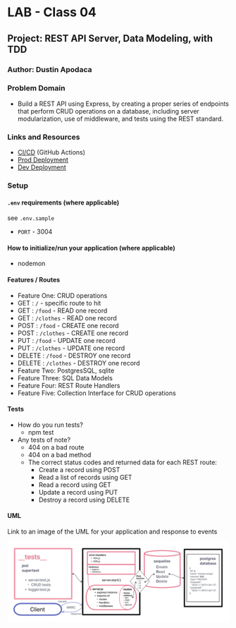 # LAB - Class 04

## Project: REST API Server, Data Modeling, with TDD

### Author: Dustin Apodaca

### Problem Domain

- Build a REST API using Express, by creating a proper series of endpoints that perform CRUD operations on a database, including server modularization, use of middleware, and tests using the REST standard.

### Links and Resources

- [CI/CD](https://github.com/dustinapodaca/basic-api-server/actions) (GitHub Actions)
- [Prod Deployment](https://basic-api-server-prod.onrender.com)
- [Dev Deployment](https://basic-api-server-dev.onrender.com)

### Setup

#### `.env` requirements (where applicable)

see `.env.sample`

- `PORT` - 3004

#### How to initialize/run your application (where applicable)

- nodemon

#### Features / Routes

- Feature One: CRUD operations
- GET : `/` - specific route to hit
- GET : `/food` - READ one record
- GET : `/clothes` - READ one record
- POST : `/food` - CREATE one record
- POST : `/clothes` - CREATE one record
- PUT : `/food` - UPDATE one record
- PUT : `/clothes` - UPDATE one record
- DELETE : `/food` - DESTROY one record
- DELETE : `/clothes` - DESTROY one record
- Feature Two: PostgresSQL, sqlite
- Feature Three: SQL Data Models
- Feature Four: REST Route Handlers
- Feature Five: Collection Interface for CRUD operations

#### Tests

- How do you run tests?
  - npm test
- Any tests of note?
  - 404 on a bad route
  - 404 on a bad method
  - The correct status codes and returned data for each REST route:
    - Create a record using POST
    - Read a list of records using GET
    - Read a record using GET
    - Update a record using PUT
    - Destroy a record using DELETE

#### UML

Link to an image of the UML for your application and response to events

![UML](./assets/img/UMI-DataModel.png)
